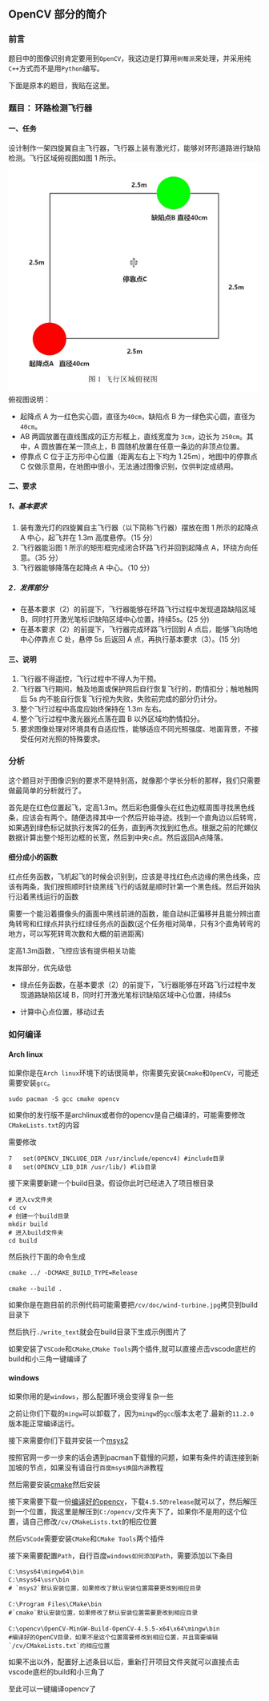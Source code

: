 ## OpenCV 部分的简介

### 前言

题目中的图像识别肯定要用到`OpenCV`，我这边是打算用`树莓派`来处理，并采用纯`C++`方式而不是用`Python`编写。

下面是原本的题目，我贴在这里。

### 题目： 环路检测飞行器

#### 一、任务

设计制作一架四旋翼自主飞行器，飞行器上装有激光灯，能够对环形道路进行缺陷检测。飞行区域俯视图如图 1 所示。  
![图一](/cv/doc/1.jpg)  
俯视图说明：
- 起降点 A 为一红色实心圆，直径为`40cm`，缺陷点 B 为一绿色实心圆，直径为`40cm`。  
- AB 两圆放置在直线围成的正方形框上，直线宽度为 `3cm`，边长为 `250cm`。其中，A 圆放置在某一顶点上，B 圆随机放置在任意一条边的非顶点位置。  
- 停靠点 C 位于正方形中心位置（距离左右上下均为 1.25m），地图中的停靠点 C 仅做示意用，在地图中很小，无法通过图像识别，仅供判定成绩用。  

#### 二、要求

##### 1、基本要求

1. 装有激光灯的四旋翼自主飞行器（以下简称飞行器）摆放在图 1 所示的起降点 A 中心，起飞并在 1.3m 高度悬停。（15 分）  
2. 飞行器能沿图 1 所示的矩形框完成闭合环路飞行并回到起降点 A，环绕方向任意。（35 分）  
3. 飞行器能够降落在起降点 A 中心。（10 分）  

##### 2．发挥部分

- 在基本要求（2）的前提下，飞行器能够在环路飞行过程中发现道路缺陷区域 B，同时打开激光笔标识缺陷区域中心位置，持续5s。(25 分)  
- 在基本要求（2）的前提下，飞行器完成环路飞行回到 A 点后，能够飞向场地中心停靠点 C 处，悬停 5s 后返回 A 点，再执行基本要求（3）。(15 分)  

#### 三、说明

1. 飞行器不得遥控，飞行过程中不得人为干预。  
2. 飞行器飞行期间，触及地面或保护网后自行恢复飞行的，酌情扣分；触地触网后 5s 内不能自行恢复飞行视为失败，失败前完成的部分仍计分。  
3. 整个飞行过程中高度应始终保持在 1.3m 左右。  
4. 整个飞行过程中激光器光点落在圆 B 以外区域均酌情扣分。  
5. 要求图像处理对环境具有自适应性，能够适应不同光照强度、地面背景，不接受任何对光照的特殊要求。  


### 分析

这个题目对于图像识别的要求不是特别高，就像那个学长分析的那样，我们只需要做最简单的分析就行了。

首先是在红色位置起飞，定高1.3m。然后彩色摄像头在红色边框周围寻找黑色线条，应该会有两个。随便选择其中一个然后开始寻迹。找到一个直角边以后转弯，如果遇到绿色标记就执行发挥2的任务，直到再次找到红色点。根据之前的陀螺仪数据计算出整个矩形边框的长宽，然后到中央c点。然后返回A点降落。

#### 细分成小的函数

红点任务函数，飞机起飞的时候会识别到，应该是寻找红色点边缘的黑色线条，应该有两条，我们按照顺时针绕黑线飞行的话就是顺时针第一个黑色线。然后开始执行沿着黑线运行的函数

需要一个能沿着摄像头的画面中黑线前进的函数，能自动纠正偏移并且能分辨出直角转弯和红绿点并执行红绿任务点的函数(这个任务相对简单，只有3个直角转弯的地方，可以写死转弯次数和大概的前进距离)

定高1.3m函数，飞控应该有提供相关功能

发挥部分，优先级低

- 绿点任务函数，在基本要求（2）的前提下，飞行器能够在环路飞行过程中发现道路缺陷区域 B，同时打开激光笔标识缺陷区域中心位置，持续5s

- 计算中心点位置，移动过去



### 如何编译

#### Arch linux

如果你是在`Arch linux`环境下的话很简单，你需要先安装`Cmake`和`OpenCV`，可能还需要安装`gcc`。

``` shell
sudo pacman -S gcc cmake opencv 
```
如果你的发行版不是archlinux或者你的opencv是自己编译的，可能需要修改`CMakeLists.txt`的内容

需要修改
```
7   set(OPENCV_INCLUDE_DIR /usr/include/opencv4) #include目录
8   set(OPENCV_LIB_DIR /usr/lib/) #lib目录
```

接下来需要新建一个build目录。假设你此时已经进入了项目根目录

``` shell
# 进入cv文件夹
cd cv
# 创建一个build目录
mkdir build
# 进入build文件夹
cd build
```

然后执行下面的命令生成
``` shell
cmake ../ -DCMAKE_BUILD_TYPE=Release

cmake --build .
```

如果你是在跑目前的示例代码可能需要把`/cv/doc/wind-turbine.jpg`拷贝到build目录下

然后执行`./write_text`就会在build目录下生成示例图片了

如果安装了`VSCode`和`CMake`,`CMake Tools`两个插件,就可以直接点击vscode底栏的build和小三角一键编译了

#### windows

如果你用的是`windows`，那么配置环境会变得复杂一些

之前让你们下载的`mingw`可以卸载了，因为`mingw`的`gcc`版本太老了.最新的`11.2.0`版本能正常编译运行。

接下来需要你们下载并安装一个[msys2](https://www.msys2.org/)

按照官网一步一步来的话会遇到pacman下载慢的问题，如果有条件的请连接到新加坡的节点，如果没有请自行`百度msys换国内源`教程

然后需要安装[cmake](https://cmake.org/download/)然后安装

接下来需要下载一份[编译好的opencv](https://github.com/huihut/OpenCV-MinGW-Build)，下载`4.5.5的release`就可以了，然后解压到一个位置，我这里是解压到`C:/opencv/`文件夹下了，如果你不是用的这个位置，请自己修改`/cv/CMakeLists.txt`的相应位置

然后`VSCode`需要安装`CMake`和`CMake Tools`两个插件

接下来需要配置`Path`，自行百度`windows如何添加Path`，需要添加以下条目

```
C:\msys64\mingw64\bin
C:\msys64\usr\bin
# `msys2`默认安装位置，如果修改了默认安装位置需要更改到相应目录

C:\Program Files\CMake\bin
#`cmake`默认安装位置，如果修改了默认安装位置需要更改到相应目录

C:\opencv\OpenCV-MinGW-Build-OpenCV-4.5.5-x64\x64\mingw\bin
#编译好的OpenCV目录，如果不是这个位置需要修改到相应位置，并且需要编辑`/cv/CMakeLists.txt`的相应位置

```

如果不出以外，配置好上述条目以后，重新打开项目文件夹就可以直接点击vscode底栏的build和小三角了

至此可以一键编译opencv了